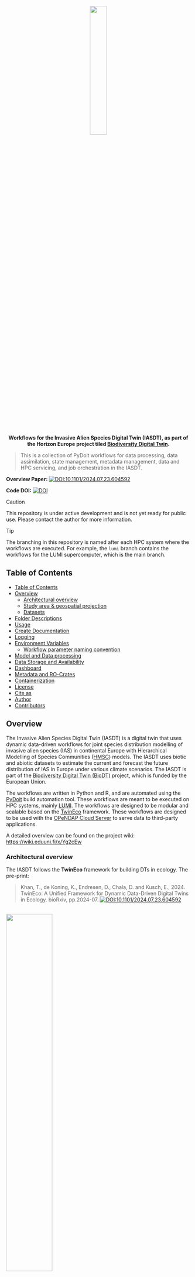  <div align="center" style="text-align:center">
  <img width="30%" src="assets/biodt.png" />
  <br/>
  <b>Workflows for the Invasive Alien Species Digital Twin (IASDT), as part of the Horizon Europe project tiled <a href="https://biodt.eu">Biodiversity Digital Twin</a>.</b>  
</div>

> This is a collection of PyDoit workflows for data processing, data assimilation, state management, metadata management, data and HPC servicing, and job orchestration in the IASDT.

**Overview Paper:** [![DOI:10.1101/2024.07.23.604592](http://img.shields.io/badge/DOI-10.1101/2024.07.23.604592-323F23.svg)](https://doi.org/10.3897/rio.10.e124579) 

**Code DOI:** [![DOI](https://zenodo.org/badge/DOI/10.5281/zenodo.14756907.svg)](https://doi.org/10.5281/zenodo.14756907)



>[!CAUTION]
>This repository is under active development and is not yet ready for public use. Please contact the author for more information.

>[!TIP]
> The branching in this repository is named after each HPC system where the workflows are executed. For example, the `lumi` branch contains the workflows for the LUMI supercomputer, which is the main branch.

## Table of Contents

- [Table of Contents](#table-of-contents)
- [Overview](#overview)
  - [Architectural overview](#architectural-overview)
  - [Study area \& geospatial projection](#study-area--geospatial-projection)
  - [Datasets](#datasets)
- [Folder Descriptions](#folder-descriptions)
- [Usage](#usage)
- [Create Documentation](#create-documentation)
- [Logging](#logging)
- [Environment Variables](#environment-variables)
  - [Workflow parameter naming convention](#workflow-parameter-naming-convention)
- [Model and Data processing](#model-and-data-processing)
- [Data Storage and Availability](#data-storage-and-availability)
- [Dashboard](#dashboard)
- [Metadata and RO-Crates](#metadata-and-ro-crates)
- [Containerization](#containerization)
- [License](#license)
- [Cite as](#cite-as)
- [Author](#author)
- [Contributors](#contributors)

## Overview

The Invasive Alien Species Digital Twin (IASDT) is a digital twin that uses dynamic data-driven workflows for joint species distribution modelling of invasive alien species (IAS) in continental Europe with Hierarchical Modelling of Species Communities ([HMSC](https://www.helsinki.fi/en/researchgroups/statistical-ecology/software/hmsc)) models. The IASDT uses biotic and abiotic datasets to estimate the current and forecast the future distribution of IAS in Europe under various climate scenarios. The IASDT is part of the [Biodiversity Digital Twin (BioDT)](https://biodt.eu) project, which is funded by the European Union.

The workflows are written in Python and R, and are automated using the [PyDoit](https://pydoit.org) build automation tool. These workflows are meant to be executed on HPC systems, mainly [LUMI](https://lumi-supercomputer.eu). The workflows are designed to be modular and scalable based on the [TwinEco](#architectural-overview) framework. These workflows are designed to be used with the [OPeNDAP Cloud Server](#data-storage-and-availability) to serve data to third-party applications.

A detailed overview can be found on the project wiki: https://wiki.eduuni.fi/x/Yg2cEw

### Architectural overview

The IASDT follows the **TwinEco** framework for building DTs in ecology. The pre-print:

>Khan, T., de Koning, K., Endresen, D., Chala, D. and Kusch, E., 2024. TwinEco: A Unified Framework for Dynamic Data-Driven Digital Twins in Ecology. bioRxiv, pp.2024-07. [![DOI:10.1101/2024.07.23.604592](http://img.shields.io/badge/DOI-10.1101/2024.07.23.604592-323F23.svg)](https://doi.org/10.1101/2024.07.23.604592)

<br/>
<centre>
<img src="assets/IASDT-dataflow-components.png"  width="50%" style="align:center"/>
</centre>
<br/>


**Figure 1:** An overview of the Invasive Alien Species Digital Twin (IASDT) components. 1) Dynamic Data-Driven Application Systems (DDDAS) based workflows listen for changes in data sources (1.a. feedback loops), pull and process required data (1.b. data processing), merge and reconcile new and old data (1.c. data assimilation), version datasets and add metadata (1.d. state + FAIR metadata management), and transfer updated datasets (data + log files) to a data server (1.e. data servicing). 2) OPeNDAP Cloud Server services the datasets from the previous component and provides an interface to all IASDT data (input, output, metadata, and log files). The server also serves as an interface for third-party applications to access information contained in the IASDT. 3) IAS Joint Species Distribution Model is the modelling block of IASDT that uses input data to estimate gridded IAS numbers per habitat type. 4) IASDT dashboard presents aggregated results of IASDT in a simplified and intuitive manner to BioDT users and stakeholders and serves as a communication tool.

### Study area & geospatial projection

<centre>
<img src="assets/CHELSA-studyarea.jpeg" width="50%"/>
</centre>
<br/>

**Figure 2:** Study area is defined as the area of the [EEA Reference Grid](https://www.eea.europa.eu/en/datahub/datahubitem-view/3c362237-daa4-45e2-8c16-aaadfb1a003b). The study area is divided into 10x10 km grid cells. The grid cells are projected in the [ETRS89-LAEA projection](https://epsg.io/3035) (EPSG:3035).

### Datasets

| Data                                                                                         | Spatial resolution                                                           | Temporal resolution    | Details                                                                                                                                                                                                                                                                                                | Source                                                                                                                                                                                                                                                                                                                                                                                                                                                                                                                                                                                                                                                                                                                                                                                                  |
| -------------------------------------------------------------------------------------------- | ---------------------------------------------------------------------------- | ---------------------- | ------------------------------------------------------------------------------------------------------------------------------------------------------------------------------------------------------------------------------------------------------------------------------------------------------ | ------------------------------------------------------------------------------------------------------------------------------------------------------------------------------------------------------------------------------------------------------------------------------------------------------------------------------------------------------------------------------------------------------------------------------------------------------------------------------------------------------------------------------------------------------------------------------------------------------------------------------------------------------------------------------------------------------------------------------------------------------------------------------------------------------- |
| Reference grid                                                                               | 10 km                                                                        | \---                   | The European Environment Agency's (EEA) reference grid at 10 km resolution at Lambert Azimuthal Equal Area projection (EPSG:3035). All data listed below were processed into this reference grid.                                                                                                      | https://www.eea.europa.eu/en/datahub/datahubitem-view/3c362237-daa4-45e2-8c16-aaadfb1a003b                                                                                                                                                                                                                                                                                                                                                                                                                                                                                                                                                                                                                                                                                                              |
| Species observations                                                                         | Global Biodiversity Information Facility (GBIF)                              | points                 | \> 1981                                                                                                                                                                                                                                                                                                | The most up-to-date version of occurrence data is dynamically downloaded from GBIF using the rgbif R package (Chamberlain et al. 2023) (> 8 million occurrences, March 2024; Figure 2a). Doubtful occurrences and occurrences with high spatial uncertainty are excluded.                                                                                                                                                                                                                                                                                                                                                                                                                                                                                                                               | https://www.gbif.org/ |
| European Alien Species Information Network (EASIN)                                           | points                                                                       | \> 1981                | EASIN provides spatial data on 14,000 alien species. Species occurrences were downloaded using EASIN's API. Thirty-four partners shared their data with EASIN (including GBIF). Only non-GBIF data from EASIN were considered in the models (> 692 K observations for 483 IAS; March 2024; Figure 2b). | European Commission - Joint Research Centre - European Alien Species Information Network (EASIN) https://easin.jrc.ec.europa.eu/                                                                                                                                                                                                                                                                                                                                                                                                                                                                                                                                                                                                                                                                        |
| Integrated European Long-Term Ecosystem, Critical Zone and socio-ecological Research (eLTER) | points                                                                       | \> 1981                | eLTER is a network of sites collecting ecological data for long-term research within the EU. Vegetation data from 137 eLTER sites were processed and homogenised. The final eLTER dataset comprises 5,265 observations from 46 sites, representing 110 IAS (Figure 2c).                                | https://elter-ri.eu/                                                                                                                                                                                                                                                                                                                                                                                                                                                                                                                                                                                                                                                                                                                                                                                    |
| Habitat information                                                                          | Corine Land Cover (CLC)                                                      | 100 m                  | 2017-2018                                                                                                                                                                                                                                                                                              | CLC dataset is a pan-European land-cover and land-use inventory with 44 thematic classes, ranging from broad forested areas to individual vineyards. We are currently using V2020_20u1 of CLC data, but the data workflow is flexible to use future versions of CLC data.                                                                                                                                                                                                                                                                                                                                                                                                                                                                                                                               | https://land.copernicus.eu/en/products/corine-land-cover |
| Climate data                                                                                 | Climatologies at high resolution for the Earth’s land surface areas (CHELSA) | 30 arc seconds; ~ 1 km | 1981–20102011–20402041–20702071–2100                                                                                                                                                                                                                                                                   | CHELSA provides global high-resolution data on various environmental variables currently and in different future climate scenarios. Six ecologically meaningful and low-correlated bioclimatic variables are used in the models-        temperature seasonality (bio4)-        mean daily minimum air temperature of the coldest month (bio6)-        mean daily mean air temperatures of the wettest quarter (bio8)-        annual precipitation amount (bio12)-        precipitation seasonality (bio15)-        mean monthly precipitation amount of the warmest quarter (bio18)In addition to current climate conditions, there are nine options for multiple climate CMIP6 models (3 shared socioeconomic pathways [ssp126 - ssp370 - ssp585] × 3 time slots [2011-2040 - 2041-2070 - 2071-2100]). | Karger et al. (2018), Karger et al. (2017)https://chelsa-climate.org/ |
|  Road intensity                                                                              | lines                                                                        | most recent            | The total length of roads per grid cell was computed from the most recent version of the GRIP (Global Roads Inventory Project) global roads database.                                                                                                                                                  | Meijer et al. (2018)https://www.globio.info/download-grip-dataset                                                                                                                                                                                                                                                                                                                                                                                                                                                                                                                                                                                                                                                                                                                                       |
|  Railway intensity                                                                           | lines                                                                        | most recent            | The total length of railways per grid cell was computed from the most recent version of OpenRailwayMap.                                                                                                                                                                                                | https://www.openrailwaymap.org/                                                                                                                                                                                                                                                                                                                                                                                                                                                                                                                                                                                                                                                                                                                                                                         |
|  Sampling bias                                                                               | points                                                                       | \> 1981                | The total number of vascular plant observations per grid cell in the GBIF database was computed (> 230 million occurrences, March 2024).                                                                                                                                                               | https://www.gbif.org/                                                                                                                                                                                                                                                                                                                                                                                                                                                                                                                                                                                                                                                                                                                                                                                   |

## Folder Descriptions

- assets/ --> static assets (images, videos, etc.)
- datasets/ --> datasets divided into `raw`, `interim`, and `processed` sub-folders
- docs/ --> software documentation
- logs/ --> logs for workflow runs
- notebooks/ --> jupyter notebooks as playground and testing environment
- references/ --> reference files
- workflows/ --> Pydoit workflows
  - feedbackloop --> feedback loop tasks for "listening" to data changes and downloading datasets
  - process --> data processing tasks
  - state --> state management tasks
  - service --> downstream data servicing and HPC management tasks
  - dodo.py --> Main entry point for Pydoit workflows

## Usage

- Clone the repository to your local or cloud development environment.
- Create and configure the `.env` file with the necessary credentials and settings.
- Install all dependencies from `requirements.txt` and `renv.lock` files.
- Use the workflow directory as the current working directory.
- Run the following command in the CLI for listing available tasks: `pydoit list`
- Run all tasks and actions with pydoit command or individual - tasks using `pydoit <task-name>` command in a shell.
- Parallel task execution can be enabled by running the command `doit -n 4` (n defines the number of cores to attach to pydoit runtime).

Alternatively, simply run the following command from the root fodler to run all tasks:

```bash
bash entry.sh
```

## Create Documentation

Run the following code to create Sphinx documentation.

```
cd docs
make html
```

## Logging

> LUMI timestamps are in Finnish time

IASDT Workflows use Unix styled logging with the following logging levels:

- Warning: Warning logs
- Info: Informational logs
- Debug: Debugging logs
- Error: Errors
- Critical: Critical errors

Logging is mostly done using the `logging` module in Python. However, some tasks use `R` where scripts are submitted to the HPC slurm queue. In such cases, the logs will be stored to `.out` and `.err` files in the `logs` directory.

## Environment Variables

### Workflow parameter naming convention

The IASDT workflows use environment variables to pass parameters to the workflows. This convention is defined in the `references/parameter_naming_conventions.txt`file. The naming convention for the environment variables is as follows:

**Workflow layers**

- FL=Feedback loop
- DP=Data Processing
- DA=Data Assimilation
- SM=State Management
- MM=Metadata Management
- DS=Data Servicing
- MC=Model Communication

**Programming languages and tools**

- R=R Lang
- Py=Python Lang
- Do=Docker
- PyDo=PyDoit

**Convention**

`<layer>_<programming tools>_<data source>_<parameter name>=<parameter value>`

**Example**

DP_R_CHELSA_Gridsize=10

All the required environment variables can be found in the [`references/env-var-list.csv`](references/env-var-list.csv) file.

## Model and Data processing

The model and data processing code is developed separately in a R package called `IASDT.R`. The R package can be found in the [IASDT.R](https://github.com/BioDT/IASDT.R) Github repository. 

**IASDT.R package:** https://github.com/BioDT/IASDT.R

## Data Storage and Availability

The IASDT uses a custom built and hosted Open-source Project for a Network Data Access Protocol (OPeNDAP) Catalog to serve data to any application. The OPeNDAP Catalog is hosted on a virtual machine (VM). The OPeNDAP Catalog is used to serve data to third-party applications, such as the IASDT [dashboard](#dashboard), and provides an interface for users to access input/output data stored in the IASDT.

The OPenDAP Catalog clones some defined data from the HPC into a VM using Docker and serves it using the Data Access Protocol (DAP), which is a defined data model for accessing remote scientific datasets. The magic here is that DAP allows users to query subsets of the data files, while automatically giving variable-level access ([see example](http://opendap.biodt.eu/sample/nc/coads_climatology.nc.html)), and automatically assigning metadata to the contents of each file ([see example](http://134.94.199.14/sample/nc/coads_climatology.nc.das)).

- **Opendap Catalog Link:** http://opendap.biodt.eu/
- **Opendap Catalog documentation:** https://khant.pages.ufz.de/opendap/chapters/concept/opendap.html
- **Opendap Catalog code:** https://git.ufz.de/khant/opendap

## Dashboard

The IASDT dashbaord is created using RShiny, and is linked to the DT OpenDAP server. The dashboard will be used to present the results of the IASDT to users and stakeholders in a simplified and intuitive manner. 

- **Dashboard code:** https://github.com/allantsouza/IAS-pDT-BioDT-web-app
- **Dashboard link:** https://allantsouza.shinyapps.io/IAS-pDT-BioDT-web-app/

**Sample screenshot:**

<centre>
<img src="assets/dashboard.png" width="70%"/>
</centre>


## Metadata and RO-Crates

The IASDT uses the Research Object Crate (RO-Crate) metadata standard to describe the data and workflows. The RO-Crate metadata standard is a community-driven specification for packaging research data with associated metadata. The RO-Crate metadata standard is designed to be machine-readable and human-readable, and it is designed to be used with a wide range of research data types, including datasets, software, and workflows.

We will use the [PyDidIt software](https://github.com/BioDT/pydidit) (developed in-house) for generating workflow crates and the RO-Crate Python library for generating RO-Crate metadata for the data. The RO-Crate metadata will be stored in the same directory as the data, and it will be used to describe the data and the workflows that generated the data.

- **RO-Crate documentation:** https://www.researchobject.org/ro-crate/
- **RO-Crate Python library:** https://pypi.org/project/ro-crate/

## Containerization 

Parts of the IASDT (specifically modelling) are containerized using Singularity containers. The containers are built using the Singularity containerization software and are used to package the IASDT modelling code and dependencies. The containers are used to run the IASDT modelling code on the HPC system, and they are used to ensure that the code runs in a consistent environment across different systems.

- **Singularity documentation:** https://sylabs.io/guides/3.7/user-guide/
- **Container template (HMSC-HPC)**: https://github.com/BioDT/hmsc-container
- **Container template (R)**: https://git.ufz.de/biodt/iasdt-modelling-containers

## License

## Cite as

```bibtex
@misc{biodt_iasdt_2025,
  author       = {Khan, Taimur},
  title        = {BioDT: Invasive Alien Species Digital Twin (IASDT) Workflows},
  year         = {2025},
  month        = {02},
  note         = {Biodiveristy Digital Twin (BioDT), Funded by the European Union }
}
```

## Author

- [Taimur Khan](mailto:taimur.khan@ufz.de), Helmholtz centre for environmental research - UFZ | **Workflows, Architecture, HPC, Data Processing, Containerization, Opendap server**

## Contributors

- [Ahmed El-Gabbas](mailto:ahmed.el-gabbas@ufz.de), Helmholtz centre for environmental research - UFZ | **IASDT.R, Modelling, Data Processing**
- [Dylan Kierans](), German Climate Computing Center (DKRZ)  | **Containerization**
- [Julian Lopez Gordillo](mailto:julian.lopezgordillo@naturalis.nl), Naturalis Biodiversity Center | **Metadata and RO-Crates**
- [Oliver Wooland](mailto:oliver.woolland@manchester.ac.uk), University of Manchester | **RO-Crates(Pydidit)**
- [Allan Souza](mailto:allan.souza@helsinki.fi), Institute for Atmospheric and Earth System Research INAR | **Dashboard**
- [Tuomas Rossi](mailto:tuomas.rossi@csc.fi) , CSC – IT Center for Science Ltd. | **HPC, Containerization**
- [Jakub Konvicka](mailto:jakub.konvicka@vsb.cz), IT4Innovations | **HPC (LEXIS)**




